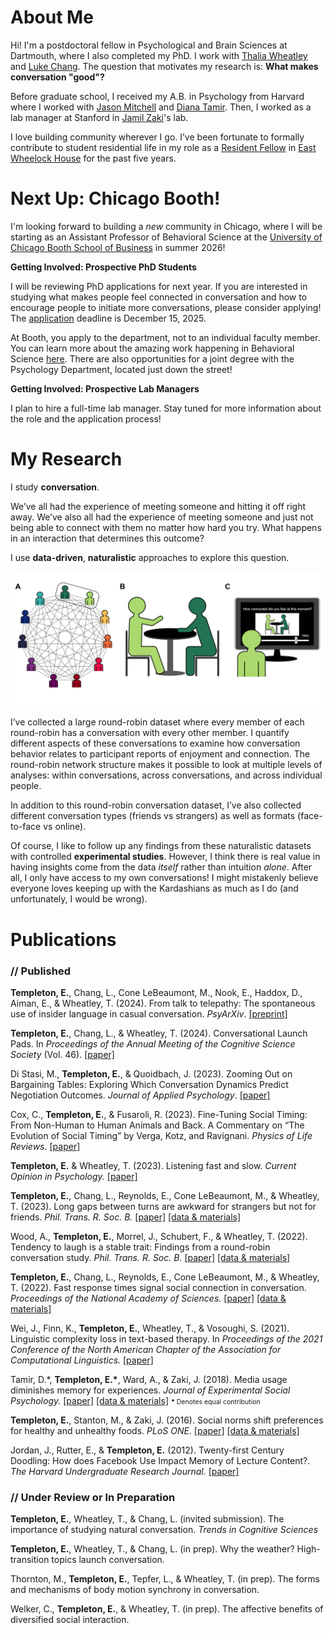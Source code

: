 # About Me

Hi! I'm a postdoctoral fellow in Psychological and Brain Sciences at Dartmouth, where I also completed my PhD. I work with [Thalia Wheatley](http://www.wheatlab.com/) and [Luke Chang](https://cosanlab.com/). The question that motivates my research is: **What makes conversation "good"?**

Before graduate school, I received my A.B. in Psychology from Harvard where I worked with [Jason Mitchell](https://jasonmitchell.fas.harvard.edu/) and [Diana Tamir](https://psnlab.princeton.edu/). Then, I worked as a lab manager at Stanford in [Jamil Zaki](https://www.ssnl.stanford.edu/)'s lab.

I love building community wherever I go. I’ve been fortunate to formally contribute to student residential life in my role as a [Resident Fellow](https://students.dartmouth.edu/residential-life/house-communities/resident-fellows) in [East Wheelock House](https://sites.dartmouth.edu/ew/) for the past five years.

# Next Up: Chicago Booth!

I'm looking forward to building a *new* community in Chicago, where I will be starting as an Assistant Professor of Behavioral Science at the [University of Chicago Booth School of Business](https://www.chicagobooth.edu/) in summer 2026! 

**Getting Involved: Prospective PhD Students**

I will be reviewing PhD applications for next year. If you are interested in studying what makes people feel connected in conversation and how to encourage people to initiate more conversations, please consider applying! The [application](https://www.chicagobooth.edu/phd/admissions/how-to-apply) deadline is December 15, 2025.

At Booth, you apply to the department, not to an individual faculty member. You can learn more about the amazing work happening in Behavioral Science [here](https://www.chicagobooth.edu/faculty/academic-areas/behavioral-science). There are also opportunities for a joint degree with the Psychology Department, located just down the street! 

**Getting Involved: Prospective Lab Managers**

I plan to hire a full-time lab manager. Stay tuned for more information about the role and the application process!  

# My Research

I study **conversation**. 

We’ve all had the experience of meeting someone and hitting it off right away. We’ve also all had the experience of meeting someone and just not being able to connect with them no matter how hard you try. What happens in an interaction that determines this outcome? 

I use **data-driven**, **naturalistic** approaches to explore this question.

![round-robin conversation paradigm](round_robin.png "round-robin paradigm")

I’ve collected a large round-robin dataset where every member of each round-robin has a conversation with every other member. I quantify different aspects of these conversations to examine how conversation behavior relates to participant reports of enjoyment and connection. The round-robin network structure makes it possible to look at multiple levels of analyses: within conversations, across conversations, and across individual people. 

In addition to this round-robin conversation dataset, I’ve also collected different conversation types (friends vs strangers) as well as formats (face-to-face vs online).

Of course, I like to follow up any findings from these naturalistic datasets with controlled **experimental studies**. However, I think there is real value in having insights come from the data *itself* rather than intuition *alone*. After all, I  only have access to my own conversations! I might mistakenly believe everyone loves keeping up with the Kardashians as much as I do (and unfortunately, I would be wrong).

# Publications

### // Published

**Templeton, E.**, Chang, L., Cone LeBeaumont, M., Nook, E., Haddox, D., Aiman, E., & Wheatley, T. (2024). From talk to telepathy: The spontaneous use of insider language in casual conversation. *PsyArXiv*. [[preprint]](https://osf.io/preprints/psyarxiv/g38cx)

**Templeton, E.**, Chang, L., & Wheatley, T. (2024). Conversational Launch Pads. In *Proceedings of the Annual Meeting of the Cognitive Science Society* (Vol. 46). [[paper]](https://escholarship.org/uc/item/1nf3t0hp)

Di Stasi, M., **Templeton, E.**, & Quoidbach, J. (2023). Zooming Out on Bargaining Tables: Exploring Which Conversation Dynamics Predict Negotiation Outcomes. *Journal of Applied Psychology*. [[paper]](JourAppPsych.pdf)

Cox, C., **Templeton, E.**, & Fusaroli, R. (2023). Fine-Tuning Social Timing: From Non-Human to Human Animals and Back. A Commentary on “The Evolution of Social Timing” by Verga, Kotz, and Ravignani. *Physics of Life Reviews*. [[paper]](https://www.sciencedirect.com/science/article/pii/S1571064523001264)

**Templeton, E.** & Wheatley, T. (2023). Listening fast and slow. *Current Opinion in Psychology.* [[paper]](https://www.sciencedirect.com/science/article/pii/S2352250X23001033)

**Templeton, E.**, Chang, L., Reynolds, E., Cone LeBeaumont, M., & Wheatley, T. (2023). Long gaps between turns are awkward for strangers but not for friends. *Phil. Trans. R. Soc. B.* [[paper]](https://royalsocietypublishing.org/doi/10.1098/rstb.2021.0471) [[data & materials]](https://github.com/emtempleton/LongGaps)

Wood, A., **Templeton, E.**, Morrel, J., Schubert, F., & Wheatley, T. (2022). Tendency to laugh is a stable trait: Findings from a round-robin conversation study. *Phil. Trans. R. Soc. B.* [[paper]](https://royalsocietypublishing.org/doi/10.1098/rstb.2021.0187) [[data & materials]](https://osf.io/tfxa7/)

**Templeton, E.**, Chang, L., Reynolds, E., Cone LeBeaumont, M., & Wheatley, T. (2022). Fast response times signal social connection in conversation. *Proceedings of the National Academy of Sciences.* [[paper]](https://www.pnas.org/content/119/4/e2116915119) [[data & materials]](https://github.com/emtempleton/GapPaper)

Wei, J., Finn, K., **Templeton, E.**, Wheatley, T., & Vosoughi, S. (2021). Linguistic complexity loss in text-based therapy. In *Proceedings of the 2021 Conference of the North American Chapter of the Association for Computational Linguistics.* [[paper]](https://aclanthology.org/2021.naacl-main.352.pdf)

Tamir, D.\*, **Templeton, E.\***, Ward, A., & Zaki, J. (2018). Media usage diminishes memory for experiences. *Journal of Experimental Social Psychology.* [[paper]](https://www.sciencedirect.com/science/article/pii/S002210311730505X?casa_token=F27U5RpEeZ4AAAAA:-dEJOuxzgmUMdIk31KazeLXgQdNZX9Q-kYfKv0b8div-UGf5U44NIjFfmEwdan_c35Mgh68) [[data & materials]](https://osf.io/uqh5d/) <span style="font-size:0.75em;">**\*** Denotes equal contribution</span>

**Templeton, E.**, Stanton, M., & Zaki, J. (2016). Social norms shift preferences for healthy and unhealthy foods. *PLoS ONE.* [[paper]](https://journals.plos.org/plosone/article?id=10.1371/journal.pone.0166286) [[data & materials]](https://github.com/emtempleton/FoodPaper)

Jordan, J., Rutter, E., & **Templeton, E.** (2012). Twenty-first Century Doodling: How does Facebook Use Impact Memory of Lecture Content?. *The Harvard Undergraduate Research Journal.* [[paper]](THURJ.pdf)

### // Under Review or In Preparation 

**Templeton, E.**, Wheatley, T., & Chang, L. (invited submission). The importance of studying natural conversation. *Trends in Cognitive Sciences*

**Templeton, E.**, Wheatley, T., & Chang, L. (in prep). Why the weather? High-transition topics launch conversation. 

Thornton, M., **Templeton, E.**, Tepfer, L., & Wheatley, T. (in prep). The forms and mechanisms of body motion synchrony in conversation. 

Welker, C., **Templeton, E.**, & Wheatley, T. (in prep). The affective benefits of diversified social interaction. 



